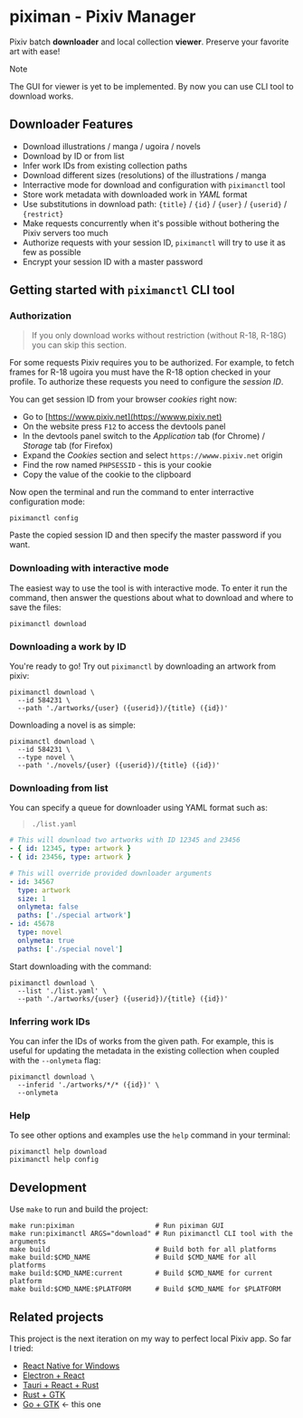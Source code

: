 # piximan - Pixiv Manager

Pixiv batch **downloader** and local collection **viewer**. Preserve your favorite art with ease!

> [!NOTE]
> The GUI for viewer is yet to be implemented. By now you can use CLI tool to download works.

## Downloader Features

- Download illustrations / manga / ugoira / novels
- Download by ID or from list
- Infer work IDs from existing collection paths
- Download different sizes (resolutions) of the illustrations / manga
- Interractive mode for download and configuration with `piximanctl` tool
- Store work metadata with downloaded work in _YAML_ format
- Use substitutions in download path: `{title}` / `{id}` / `{user}` / `{userid}` / `{restrict}`
- Make requests concurrently when it's possible without bothering the Pixiv servers too much
- Authorize requests with your session ID, `piximanctl` will try to use it as few as possible
- Encrypt your session ID with a master password

## Getting started with `piximanctl` CLI tool

### Authorization

> If you only download works without restriction (without R-18, R-18G) you can skip this section.

For some requests Pixiv requires you to be authorized. For example, to fetch frames for R-18 ugoira
you must have the R-18 option checked in your profile. To authorize these requests you need to
configure the _session ID_.

You can get session ID from your browser _cookies_ right now:

- Go to [https://www.pixiv.net](https://wwww.pixiv.net)
- On the website press `F12` to access the devtools panel
- In the devtools panel switch to the _Application_ tab (for Chrome) / _Storage_ tab (for Firefox)
- Expand the _Cookies_ section and select `https://wwww.pixiv.net` origin
- Find the row named `PHPSESSID` - this is your cookie
- Copy the value of the cookie to the clipboard

Now open the terminal and run the command to enter interractive configuration mode:

```shell
piximanctl config
```

Paste the copied session ID and then specify the master password if you want.

### Downloading with interactive mode

The easiest way to use the tool is with interactive mode. To enter it run the command,
then answer the questions about what to download and where to save the files:

```shell
piximanctl download
```

### Downloading a work by ID

You're ready to go! Try out `piximanctl` by downloading an artwork from pixiv:

```shell
piximanctl download \
  --id 584231 \
  --path './artworks/{user} ({userid})/{title} ({id})'
```

Downloading a novel is as simple:

```shell
piximanctl download \
  --id 584231 \
  --type novel \
  --path './novels/{user} ({userid})/{title} ({id})'
```

### Downloading from list

You can specify a queue for downloader using YAML format such as:

> `./list.yaml`

```yaml
# This will download two artworks with ID 12345 and 23456
- { id: 12345, type: artwork }
- { id: 23456, type: artwork }

# This will override provided downloader arguments
- id: 34567
  type: artwork
  size: 1
  onlymeta: false
  paths: ['./special artwork']
- id: 45678
  type: novel
  onlymeta: true
  paths: ['./special novel']
```

Start downloading with the command:

```shell
piximanctl download \
  --list './list.yaml' \
  --path './artworks/{user} ({userid})/{title} ({id})'
```

### Inferring work IDs

You can infer the IDs of works from the given path. For example, this is useful for updating
the metadata in the existing collection when coupled with the `--onlymeta` flag:

```shell
piximanctl download \
  --inferid './artworks/*/* ({id})' \
  --onlymeta
```

### Help

To see other options and examples use the `help` command in your terminal:

```shell
piximanctl help download
piximanctl help config
```

## Development

Use `make` to run and build the project:

```shell
make run:piximan                    # Run piximan GUI
make run:piximanctl ARGS="download" # Run piximanctl CLI tool with the arguments
make build                          # Build both for all platforms
make build:$CMD_NAME                # Build $CMD_NAME for all platforms
make build:$CMD_NAME:current        # Build $CMD_NAME for current platform
make build:$CMD_NAME:$PLATFORM      # Build $CMD_NAME for $PLATFORM
```

## Related projects

This project is the next iteration on my way to perfect local Pixiv app. So far I tried:

- [React Native for Windows](https://github.com/fekoneko/pixiv-powerful-viewer-legacy)
- [Electron + React](https://github.com/fekoneko/pixiv-powerful-viewer/tree/v1.0.0-alpha.2)
- [Tauri + React + Rust](https://github.com/fekoneko/pixiv-powerful-viewer)
- [Rust + GTK](https://github.com/fekoneko/pixiv-powerful-viewer-gtk)
- [Go + GTK](https://github.com/fekoneko/piximan) <- this one
